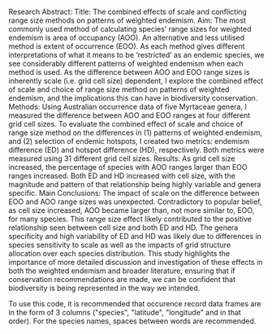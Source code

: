 Research Abstract:
Title: The combined effects of scale and conflicting range size methods on patterns of weighted endemism.
Aim: The most commonly used method of calculating species’ range sizes for weighted endemism is area of occupancy (AOO). An alternative and less utilised method is extent of occurrence (EOO). As each method gives different interpretations of what it means to be ‘restricted’ as an endemic species, we see considerably different patterns of weighted endemism when each method is used. As the difference between AOO and EOO range sizes is inherently scale (i.e. grid cell size) dependent, I explore the combined effect of scale and choice of range size method on patterns of weighted endemism, and the implications this can have in biodiversity conservation.
Methods: Using Australian occurrence data of five Myrtaceae genera, I measured the difference between AOO and EOO ranges at four different grid cell sizes. To evaluate the combined effect of scale and choice of range size method on the differences in (1) patterns of weighted endemism, and (2) selection of endemic hotspots, I created two metrics: endemism difference (ED) and hotspot difference (HD), respectively. Both metrics were measured using 31 different grid cell sizes.
Results: As grid cell size increased, the percentage of species with AOO ranges larger than EOO ranges increased. Both ED and HD increased with cell size, with the magnitude and pattern of that relationship being highly variable and genera specific.
Main Conclusions: The impact of scale on the difference between EOO and AOO range sizes was unexpected. Contradictory to popular belief, as cell size increased, AOO became larger than, not more similar to, EOO, for many species. This range size effect likely contributed to the positive relationship seen between cell size and both ED and HD. The genera specificity and high variability of ED and HD was likely due to differences in species sensitivity to scale as well as the impacts of grid structure allocation over each species distribution. This study highlights the importance of more detailed discussion and investigation of these effects in both the weighted endemism and broader literature, ensuring that if conservation recommendations are made, we can be confident that biodiversity is being represented in the way we intended.

To use this code, it is recommended that occurence record data frames are in the form of 3 columns ("species", "latitude", "longitude" and in that order). For the species names, spaces between words are recommended.
